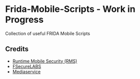 # Frida-Mobile-Scripts - Work in Progress
Collection of useful FRIDA Mobile Scripts

## Credits 
* [Runtime Mobile Security (RMS)](https://github.com/m0bilesecurity/RMS-Runtime-Mobile-Security)
* [FSecureLABS](https://github.com/FSecureLABS/android-keystore-audit)
* [Mediaservice](https://techblog.mediaservice.net/)